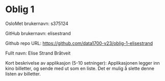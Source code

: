 Oblig 1
=======
OsloMet brukernavn: s375124

GitHub brukernavn: elisestrand 

Github repo URL: https://github.com/data1700-v23/oblig-1-elisestrand

Fullt navn: Elise Strand Bråtveit

Kort beskrivelse av applikasjon (5-10 setninger):
Applikasjonen legger inn kino billetter, og sende med ut som en liste.
Det er mulig å slette denne listen av billetter.
